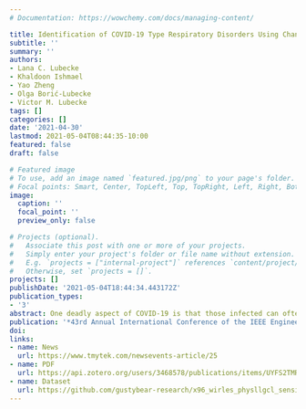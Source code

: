 ```yaml
---
# Documentation: https://wowchemy.com/docs/managing-content/

title: Identification of COVID-19 Type Respiratory Disorders Using Channel State Analysis of Wireless Communications Links
subtitle: ''
summary: ''
authors:
- Lana C. Lubecke
- Khaldoon Ishmael
- Yao Zheng
- Olga Borić-Lubecke
- Victor M. Lubecke
tags: []
categories: []
date: '2021-04-30'
lastmod: 2021-05-04T08:44:35-10:00
featured: false
draft: false

# Featured image
# To use, add an image named `featured.jpg/png` to your page's folder.
# Focal points: Smart, Center, TopLeft, Top, TopRight, Left, Right, BottomLeft, Bottom, BottomRight.
image:
  caption: ''
  focal_point: ''
  preview_only: false

# Projects (optional).
#   Associate this post with one or more of your projects.
#   Simply enter your project's folder or file name without extension.
#   E.g. `projects = ["internal-project"]` references `content/project/deep-learning/index.md`.
#   Otherwise, set `projects = []`.
projects: []
publishDate: '2021-05-04T18:44:34.443172Z'
publication_types:
- '3'
abstract: One deadly aspect of COVID-19 is that those infected can often be contagious before exhibiting overt symptoms. While methods such as temperature checks and sinus swabs have aided with early detection, the former does not always provide a reliable indicator of COVID-19, and the latter is invasive and requires significant human and material resources to administer. This paper presents a non-invasive COVID-19 early screening system implementable with commercial off-the-shelf wireless communications devices. The system leverages the Doppler radar principle to monitor respiratory-related chest motion and identifies breathing rates that indicate COVID-19 infection. A prototype was developed from software-defined radios (SDRs) designed for 5G NR wireless communications and system performance was evaluated using a robotic mover simulating human breathing, and using actual breathing, resulting in a consistent respiratory rate accuracy better than one breath per minute, exceeding that used in common medical practice.
publication: '*43rd Annual International Conference of the IEEE Engineering in Medicine and Biology Society,* accepted'
doi:
links:
- name: News
  url: https://www.tmytek.com/newsevents-article/25
- name: PDF
  url: https://api.zotero.org/users/3468578/publications/items/UYFS2TMR/file/view
- name: Dataset
  url: https://github.com/gustybear-research/x96_wirles_physllgcl_sensing
---
```

